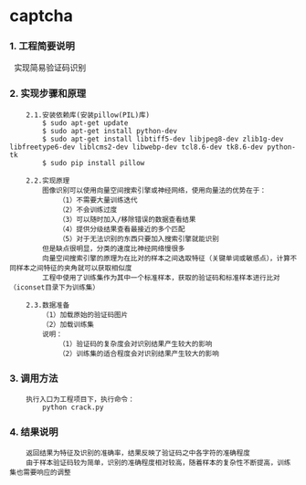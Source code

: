 # captcha  
  
### **1. 工程简要说明**  
&nbsp;&nbsp;实现简易验证码识别 

### **2. 实现步骤和原理**
        2.1.安装依赖库(安装pillow(PIL)库)
            $ sudo apt-get update
            $ sudo apt-get install python-dev
            $ sudo apt-get install libtiff5-dev libjpeg8-dev zlib1g-dev libfreetype6-dev liblcms2-dev libwebp-dev tcl8.6-dev tk8.6-dev python-tk
            $ sudo pip install pillow
            
        2.2.实现原理
            图像识别可以使用向量空间搜索引擎或神经网络，使用向量法的优势在于：
                （1）不需要大量训练迭代
                （2）不会训练过度
                （3）可以随时加入/移除错误的数据查看结果
                （4）提供分级结果查看最接近的多个匹配
                （5）对于无法识别的东西只要加入搜索引擎就能识别
            但是缺点很明显，分类的速度比神经网络慢很多
            向量空间搜索引擎的原理为在比对的样本之间选取特征（关键单词或敏感点），计算不同样本之间特征的夹角就可以获取相似度
            工程中使用了训练集作为其中一个标准样本，获取的验证码和标准样本进行比对（iconset目录下为训练集）

        2.3.数据准备
            （1）加载原始的验证码图片
            （2）加载训练集
            说明：
                （1）验证码的复杂度会对识别结果产生较大的影响
                （2）训练集的适合程度会对识别结果产生较大的影响
            
### **3. 调用方法**    
        执行入口为工程项目下，执行命令：
            python crack.py
            
### **4. 结果说明**
        返回结果为特征及识别的准确率，结果反映了验证码之中各字符的准确程度
        由于样本验证码较为简单，识别的准确程度相对较高，随着样本的复杂性不断提高，训练集也需要响应的调整